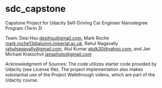 # sdc_capstone

Capstone Project for Udacity Self-Driving Car Engineer Nanodegree Program (Term 3)

Team: Desi Hsu <desihsu@gmail.com>, Mark Roche <mark.roche13@alumni.imperial.ac.uk>, Rahul Nagavally <rahulnagavally@gmail.com>, Atul Kumar <atulk30@yahoo.com>, and Jan Michael Kratochvil <jansphoto@gmail.com>

Acknowledgment of Sources:
The code utilizes starter code provided by Udacity (see License file). The project implementation also makes substantial use of the Project Walkthrough videos, which are part of the Udacity course.
